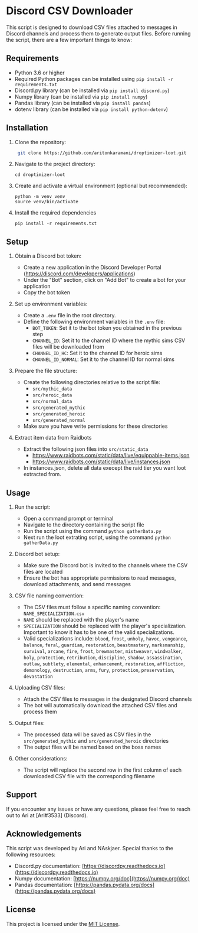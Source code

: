 # Discord CSV Downloader

This script is designed to download CSV files attached to messages in Discord channels and process them to generate output files. Before running the script, there are a few important things to know:

## Requirements

- Python 3.6 or higher
- Required Python packages can be installed using `pip install -r requirements.txt`
- Discord.py library (can be installed via `pip install discord.py`)
- Numpy library (can be installed via `pip install numpy`)
- Pandas library (can be installed via `pip install pandas`)
- dotenv library (can be installed via `pip install python-dotenv`)

## Installation

1. Clone the repository:

   ```bash
    git clone https://github.com/aritonkaramani/droptimizer-loot.git
   ```

2. Navigate to the project directory:
    ```
    cd droptimizer-loot
    ```

3. Create and activate a virtual environment (optional but recommended):
    ```
    python -m venv venv
    source venv/bin/activate
    ```
4. Install the required dependencies
    ```
    pip install -r requirements.txt
    ```

## Setup

1. Obtain a Discord bot token:
   - Create a new application in the Discord Developer Portal (https://discord.com/developers/applications)
   - Under the "Bot" section, click on "Add Bot" to create a bot for your application
   - Copy the bot token

2. Set up environment variables:
   - Create a `.env` file in the root directory.
   - Define the following environment variables in the `.env` file:
     - `BOT_TOKEN`: Set it to the bot token you obtained in the previous step
     - `CHANNEL_ID`: Set it to the channel ID where the mythic sims CSV files will be downloaded from
     - `CHANNEL_ID_HC`: Set it to the channel ID for heroic sims
     - `CHANNEL_ID_NORMAL`: Set it to the channel ID for normal sims

3. Prepare the file structure:
   - Create the following directories relative to the script file:
     - `src/mythic_data`
     - `src/heroic_data`
     - `src/normal_data`
     - `src/generated_mythic`
     - `src/generated_heroic`
     - `src/generated_normal`
   - Make sure you have write permissions for these directories
  
4. Extract item data from Raidbots
   - Extract the following json files into `src/static_data`
      - https://www.raidbots.com/static/data/live/equippable-items.json
      - https://www.raidbots.com/static/data/live/instances.json
   - In instances.json, delete all data execept the raid tier you want loot extracted from.

## Usage

1. Run the script:
   - Open a command prompt or terminal
   - Navigate to the directory containing the script file
   - Run the script using the command `python gatherData.py`
   - Next run the loot extrating script, using the command `python gatherData.py`
  
2. Discord bot setup:
   - Make sure the Discord bot is invited to the channels where the CSV files are located
   - Ensure the bot has appropriate permissions to read messages, download attachments, and send messages

3. CSV file naming convention:
   - The CSV files must follow a specific naming convention: `NAME_SPECIALIZATION.csv`
   - `NAME` should be replaced with the player's name
   - `SPECIALIZATION` should be replaced with the player's specialization. Important to know it has to be one of the valid specializations.
   - Valid specializations include: `blood`, `frost`, `unholy`, `havoc`, `vengeance`, `balance`, `feral`, `guardian`, `restoration`, `beastmastery`, `marksmanship`, `survival`, `arcane`, `fire`, `frost`, `brewmaster`, `mistweaver`, `windwalker`, `holy`, `protection`, `retribution`, `discipline`, `shadow`, `assassination`, `outlaw`, `subtlety`, `elemental`, `enhancement`, `restoration`, `affliction`, `demonology`, `destruction`, `arms`, `fury`, `protection`, `preservation`, `devastation`

4. Uploading CSV files:
   - Attach the CSV files to messages in the designated Discord channels
   - The bot will automatically download the attached CSV files and process them

5. Output files:
   - The processed data will be saved as CSV files in the `src/generated_mythic` and `src/generated_heroic` directories
   - The output files will be named based on the boss names

6. Other considerations:
   - The script will replace the second row in the first column of each downloaded CSV file with the corresponding filename

## Support

If you encounter any issues or have any questions, please feel free to reach out to Ari at [Ari#3533] (Discord).

## Acknowledgements

This script was developed by Ari and NAskjaer. Special thanks to the following resources:

- Discord.py documentation: [https://discordpy.readthedocs.io](https://discordpy.readthedocs.io)
- Numpy documentation: [https://numpy.org/doc](https://numpy.org/doc)
- Pandas documentation: [https://pandas.pydata.org/docs](https://pandas.pydata.org/docs)

## License

This project is licensed under the [MIT License](LICENSE).
